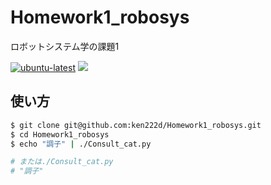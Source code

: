 # Homework1_robosys
ロボットシステム学の課題1


[![ubuntu-latest](https://github.com/shellgei/rusty_bash/actions/workflows/ubuntu.yml/badge.svg)](https://github.com/shellgei/rusty_bash/actions/workflows/ubuntu.yml)
![](https://img.shields.io/github/license/ken222d/Homework1_robosys)


## 使い方


```bash
$ git clone git@github.com:ken222d/Homework1_robosys.git
$ cd Homework1_robosys
$ echo "調子" | ./Consult_cat.py

# または./Consult_cat.py
# "調子"
```



